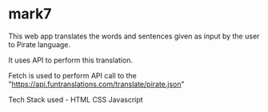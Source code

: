 # mark7
This web app translates the words and sentences given as input by the user to Pirate language.

It uses API to perform this translation.

Fetch is used to perform API call to the "https://api.funtranslations.com/translate/pirate.json"

Tech Stack used - 
HTML 
CSS
Javascript
